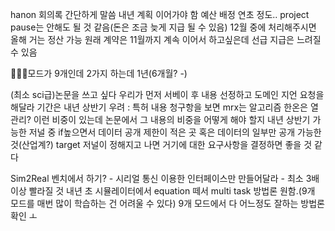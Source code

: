 hanon 회의록
간단하게 말씀
	내년 계획 이어가야 함
	예산 배정 연초 정도..
	project pause는 안해도 될 것 같음(돈은 조금 늦게 지급 될 수 있음)
	12월 중에 처리해주시면 올해 거는 정산 가능
	원래 계약은 11월까지
	계속 이어서 하고싶은데 선급 지급은 느려질 수 있음
	
모드가 9개인데 2가지 하는데 1년(6개월? -)

(최소 sci급)논문을 쓰고 싶다
우리가 먼저 서베이 후 내용 선정하고 도메인 지언 요청을 해달라
기간은 내년 상반기
우려 : 특허 내용 청구항을 보면 mrx는 알고리즘 한온은 열관리? 이런 비중이 있는데 논문에서 그 내용의 비중을 어떻게 해야 할지
내년 상반기 가능한 저널 중 if높으면서 데이터 공개 제한이 적은 곳 혹은 데이터의 일부만 공개 가능한 것(산업계?)
target 저널이 정해지고 나면 거기에 대한 요구사항을 결정하면 좋을 것 같다

Sim2Real
벤치에서 하기? - 시리얼 통신 이용한 인터페이스만 만들어달라 - 최소 3배 이상 빨라질 것 내년 초 
시뮬레이터에서 equation 떼서 
multi task 방법론 원함.(9개 모드를 매번 많이 학습하는 건 어려울 수 있다)
9개 모드에서 다 어느정도 잘하는 방법론 확인
ㅗ
